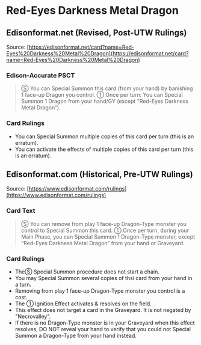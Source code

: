 # Red-Eyes Darkness Metal Dragon

## Edisonformat.net (Revised, Post-UTW Rulings)

Source: [https://edisonformat.net/card?name=Red-Eyes%20Darkness%20Metal%20Dragon](https://edisonformat.net/card?name=Red-Eyes%20Darkness%20Metal%20Dragon)

### Edison-Accurate PSCT

> Ⓢ You can Special Summon this card (from your hand) by banishing 1 face-up Dragon you control.
> ① Once per turn:
> You can Special Summon 1 Dragon from your hand/GY (except "Red-Eyes Darkness Metal Dragon”).

### Card Rulings

*   You can Special Summon multiple copies of this card per turn (this is an erratum).
*   You can activate the effects of multiple copies of this card per turn (this is an erratum).


## Edisonformat.com (Historical, Pre-UTW Rulings)

Source: [https://www.edisonformat.com/rulings](https://www.edisonformat.com/rulings)

### Card Text

> Ⓢ You can remove from play 1 face-up Dragon-Type monster you control to Special Summon this card. ① Once per turn, during your Main Phase, you can Special Summon 1 Dragon-Type monster, except “Red-Eyes Darkness Metal Dragon” from your hand or Graveyard.

### Card Rulings

*   TheⓈ Special Summon procedure does not start a chain.
*   You may Special Summon several copies of thsi card from your hand in a turn.
*   Removing from play 1 face-up Dragon-Type monster you control is a cost.
*   The ① Ignition Effect activates & resolves on the field.
*   This effect does not target a card in the Graveyard. It is not negated by "Necrovalley".
*   If there is no Dragon-Type monster is in your Graveyard when this effect resolves, DO NOT reveal your hand to verify that you could not Special Summon a Dragon-Type from your hand instead.


